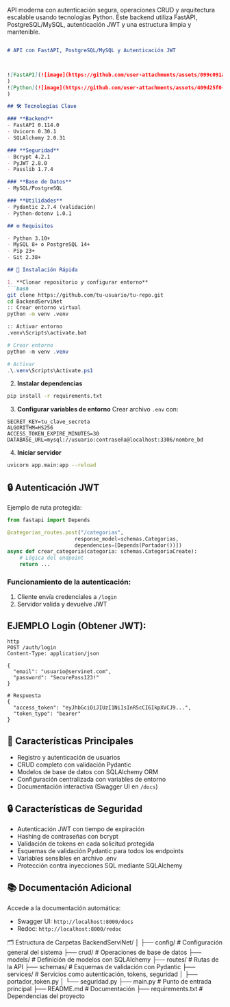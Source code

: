 API moderna con autenticación segura, operaciones CRUD y arquitectura escalable usando tecnologías Python. Este backend utiliza FastAPI, PostgreSQL/MySQL, autenticación JWT y una estructura limpia y mantenible.

```markdown

# API con FastAPI, PostgreSQL/MySQL y Autenticación JWT



![FastAPI](![image](https://github.com/user-attachments/assets/099c091a-a6a6-4d5c-ae29-e2f31b448993)
)
![Python](![image](https://github.com/user-attachments/assets/409d25f0-9ab3-4735-bb5b-2307460e1c92)
)

## 🛠️ Tecnologías Clave

### **Backend**
- FastAPI 0.114.0
- Uvicorn 0.30.1
- SQLAlchemy 2.0.31

### **Seguridad**
- Bcrypt 4.2.1
- PyJWT 2.8.0
- Passlib 1.7.4

### **Base de Datos**
- MySQL/PostgreSQL

### **Utilidades**
- Pydantic 2.7.4 (validación)
- Python-dotenv 1.0.1

## ⚙️ Requisitos

- Python 3.10+
- MySQL 8+ o PostgreSQL 14+
- Pip 23+
- Git 2.38+

## 🚀 Instalación Rápida

1. **Clonar repositorio y configurar entorno**
```bash
git clone https://github.com/tu-usuario/tu-repo.git
cd BackendServiNet
:: Crear entorno virtual
python -m venv .venv

:: Activar entorno
.venv\Scripts\activate.bat
```


```powershell
# Crear entorno
python -m venv .venv

# Activar
.\.venv\Scripts\Activate.ps1
```




2. **Instalar dependencias**
```bash
pip install -r requirements.txt
```

3. **Configurar variables de entorno**
Crear archivo `.env` con:
```env
SECRET_KEY=tu_clave_secreta
ALGORITHM=HS256
ACCESS_TOKEN_EXPIRE_MINUTES=30
DATABASE_URL=mysql://usuario:contraseña@localhost:3306/nombre_bd
```

4. **Iniciar servidor**
```bash
uvicorn app.main:app --reload
```

## 🔒 Autenticación JWT

Ejemplo de ruta protegida:
```python
from fastapi import Depends

@categorias_routes.post("/categorias", 
                      response_model=schemas.Categorias, 
                      dependencies=[Depends(Portador())])
async def crear_categoria(categoria: schemas.CategoriaCreate):
    # Lógica del endpoint
    return ...
```

### Funcionamiento de la autenticación:
1. Cliente envía credenciales a `/login`
2. Servidor valida y devuelve JWT

## EJEMPLO Login (Obtener JWT):
```http
http
POST /auth/login
Content-Type: application/json

{
  "email": "usuario@servinet.com",
  "password": "SecurePass123!"
}

# Respuesta
{
  "access_token": "eyJhbGciOiJIUzI1NiIsInR5cCI6IkpXVCJ9...",
  "token_type": "bearer"
}
 ```

## 📌 Características Principales

- Registro y autenticación de usuarios
- CRUD completo con validación Pydantic
- Modelos de base de datos con SQLAlchemy ORM
- Configuración centralizada con variables de entorno
- Documentación interactiva (Swagger UI en `/docs`)


## 🔒 Características de Seguridad
- Autenticación JWT con tiempo de expiración
- Hashing de contraseñas con bcrypt
- Validación de tokens en cada solicitud protegida
- Esquemas de validación Pydantic para todos los endpoints
- Variables sensibles en archivo .env
- Protección contra inyecciones SQL mediante SQLAlchemy
## 📚 Documentación Adicional

Accede a la documentación automática:
- Swagger UI: `http://localhost:8000/docs`
- Redoc: `http://localhost:8000/redoc`


🗂️ Estructura de Carpetas
BackendServiNet/
│
├── config/              # Configuración general del sistema
├── crud/                # Operaciones de base de datos
├── models/              # Definición de modelos con SQLAlchemy
├── routes/              # Rutas de la API
├── schemas/             # Esquemas de validación con Pydantic
├── services/            # Servicios como autenticación, tokens, seguridad
│   ├── portador_token.py
│   └── seguridad.py
├── main.py              # Punto de entrada principal
├── README.md            # Documentación
├── requirements.txt     # Dependencias del proyecto


```
